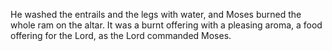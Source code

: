 He washed the entrails and the legs with water, and Moses burned the whole ram on the altar. It was a burnt offering with a pleasing aroma, a food offering for the Lord, as the Lord commanded Moses.
